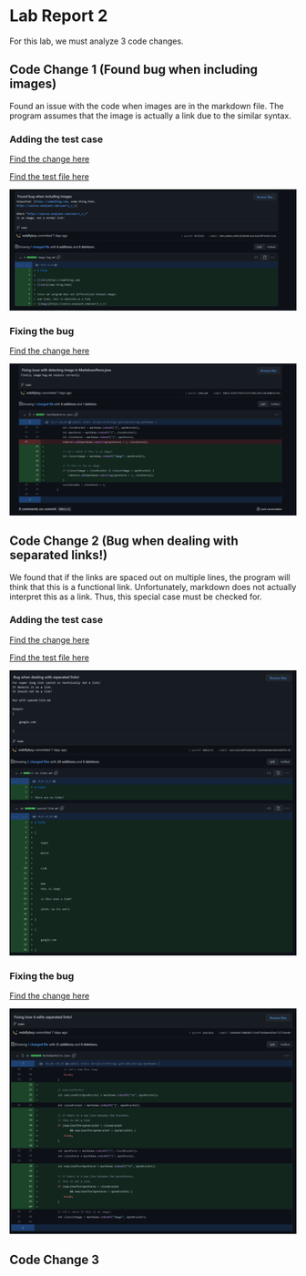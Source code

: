 # Lab Report 2

For this lab, we must analyze 3 code changes.

## Code Change 1 (Found bug when including images)

Found an issue with the code when images are in the markdown file.
The program assumes that the image is actually a link due to the similar syntax.

### Adding the test case

[Find the change here](https://github.com/mdsflyboy/markdown-parser/commit/1d4caabbeca9b12818ed6c6ac9a620f2e69c22a1)

[Find the test file here](report2resources/image-bug.md)

![Image](report2resources/bug1.png)

### Fixing the bug

[Find the change here](https://github.com/mdsflyboy/markdown-parser/commit/5063c3145fcfb57e51f1106c207c28c8dbb3e76a)

![Image](report2resources/codechange1.png)

## Code Change 2 (Bug when dealing with separated links!)

We found that if the links are spaced out on multiple lines, the program
will think that this is a functional link.
Unfortunately, markdown does not actually interpret this as a link.
Thus, this special case must be checked for.

### Adding the test case

[Find the change here](https://github.com/mdsflyboy/markdown-parser/commit/aa1c41a3ebf6602d4cfa6d189a0638d196bfbc2d)

[Find the test file here](report2resources/spaced-link.md)

![Image](report2resources/bug2.png)

### Fixing the bug

[Find the change here](https://github.com/mdsflyboy/markdown-parser/commit/7da9686750064b773e8f59da0e6d58cf5f756e40)

![Image](report2resources/codechange2.png)

## Code Change 3
